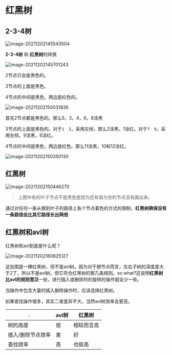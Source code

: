 # 红黑树

## 2-3-4树

![image-20211202145543504](https://ryze-halo-blog.oss-cn-beijing.aliyuncs.com/halo-blog/image-20211202145543504.png)

**2-3-4树** 和 **红黑树**的转换

![image-20211202145701243](https://ryze-halo-blog.oss-cn-beijing.aliyuncs.com/halo-blog/image-20211202145701243.png)

2节点只会是黑色的。

3节点的上面是黑色。

4节点的中间是黑色，两边是红色的。

![image-20211202150031836](https://ryze-halo-blog.oss-cn-beijing.aliyuncs.com/halo-blog/image-20211202150031836.png)

首先2节点都是黑色的。那么5，3，4，6，8涂黑

3节点的上面是黑色的。对于`1  2`，采用左倾，那么2涂黑，1涂红。对于`7  9`，采用左倾，9涂黑，6涂红。

4节点的中间是黑色，两边是红色。那么11涂黑，10和12涂红。

![image-20211202150350130](https://ryze-halo-blog.oss-cn-beijing.aliyuncs.com/halo-blog/image-20211202150350130.png)

## 红黑树

![image-20211202150446270](https://ryze-halo-blog.oss-cn-beijing.aliyuncs.com/halo-blog/image-20211202150446270.png)

 

> 上图中有的叶子节点不是黑色是因为还有值为空的节点没有画出来。

通过对任何一条从根到叶子的路径上各个节点着色的方式的限制，**红黑树确保没有一条路径会比其它路径长出两倍**

## 红黑树和avl树

红黑树和avl到底是什么呢？

![image-20211202160825127](https://ryze-halo-blog.oss-cn-beijing.aliyuncs.com/halo-blog/image-20211202160825127.png)



这张图是一棵红黑树，但不是avl树。因为对于根节点而言，左右子树的深度差大于2了，所以不是avl树。但它符合红黑树的那几条规则。so what?这说明**红黑树比avl的规则宽泛**一些，进行插入或删除时的旋转的操作就会少一些。

当操作中包含大量的插入删除操作时，应该选择红黑树。

 如果查找操作很多，其实二者差异不大，当然avl树效率会更高。

| .                 | avl树 | 红黑树     |
| ----------------- | ----- | ---------- |
| 树的高度          | 低    | 相较而言高 |
| 插入/删除节点效率 | 差    | 好         |
| 查找效率          | 高    | 也挺高     |

